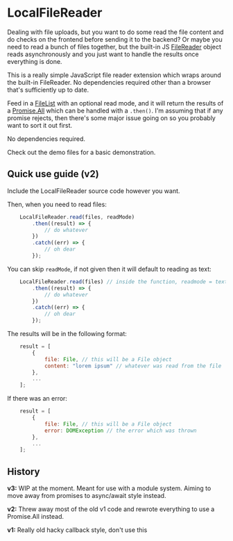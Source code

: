 # LocalFileReader

Dealing with file uploads, but you want to do some read the file content and do checks on the frontend before sending it to the backend? Or maybe you need to read a bunch of files together, but the built-in JS [FileReader] object reads asynchronously and you just want to handle the results once everything is done.

This is a really simple JavaScript file reader extension which wraps around the built-in FileReader. No dependencies required other than a browser that's sufficiently up to date.

Feed in a [FileList] with an optional read mode, and it will return the results of a [Promise.All] which can be handled with a `.then()`. I'm assuming that if any promise rejects, then there's some major issue going on so you probably want to sort it out first.

No dependencies required.

Check out the demo files for a basic demonstration.

## Quick use guide (v2)

Include the LocalFileReader source code however you want.

Then, when you need to read files:

```javascript
    LocalFileReader.read(files, readMode)
        .then((result) => {
            // do whatever
        })
        .catch((err) => {
            // oh dear
        });
```
You can skip `readMode`, if not given then it will default to reading as text:

```javascript
    LocalFileReader.read(files) // inside the function, readmode = text mode
        .then((result) => {
            // do whatever
        })
        .catch((err) => {
            // oh dear
        });
```

The results will be in the following format:

```javascript
    result = [
        {
            file: File, // this will be a File object
            content: "lorem ipsum" // whatever was read from the file
        },
        ...
    ];
```

If there was an error:

```javascript
    result = [
        {
            file: File, // this will be a File object
            error: DOMException // the error which was thrown
        },
        ...
    ];
```

## History

**v3:** WIP at the moment. Meant for use with a module system. Aiming to move away from promises to async/await style instead.

**v2:** Threw away most of the old v1 code and rewrote everything to use a Promise.All instead.

**v1:** Really old hacky callback style, don't use this

[FileReader]: https://developer.mozilla.org/en-US/docs/Web/API/FileReader
[FileList]: https://developer.mozilla.org/en-US/docs/Web/API/FileList
[Promise.All]: https://developer.mozilla.org/en-US/docs/Web/JavaScript/Reference/Global_Objects/Promise/all